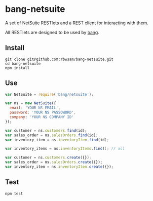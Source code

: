 # bang-netsuite

A set of NetSuite RESTlets and a REST client for interacting with them. 

All RESTlets are designed to be used by [bang](https://github.com/rbwsam/bang).


## Install

```
git clone git@github.com:rbwsam/bang-netsuite.git
cd bang-netsuite
npm install
```

## Use

```javascript
var NetSuite = require('bang/netsuite');

var ns = new NetSuite({
  email: 'YOUR NS EMAIL',
  password: 'YOUR NS PASSOWORD',
  company: 'YOUR NS COMPANY ID'
});

var customer = ns.customers.find(id);
var sales_order = ns.salesOrders.find(id);
var inventory_item = ns.inventoryItem.find(id);

var inventory_items = ns.inventoryItems.find(); // all

var customer = ns.customers.create({});
var sales_order = ns.salesOrders.create({});
var inventory_item = ns.inventoryItem.create({});
```

## Test

```npm test```